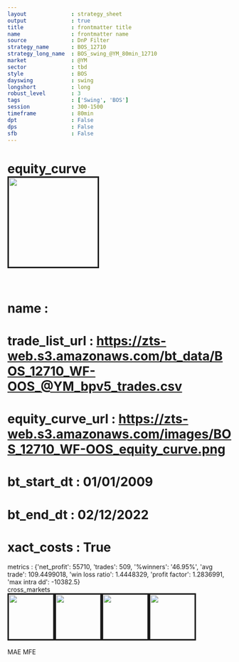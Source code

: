 ```yaml
---
layout              : strategy_sheet
output              : true
title               : frontmatter title
name                : frontmatter name
source              : DnP Filter
strategy_name       : BOS_12710
strategy_long_name  : BOS_swing_@YM_80min_12710
market              : @YM
sector              : tbd
style               : BOS
dayswing            : swing
longshort           : long
robust_level        : 3
tags                : ['Swing', 'BOS']
session             : 300-1500
timeframe           : 80min
dpt                 : False
dps                 : False
sfb                 : False
---
```

equity_curve<br>
<img src='https://zts-web.s3.amazonaws.com/images/BOS_12710_WF-OOS_equity_curve.png' alt='' border=3 height=200><br><br>
================
name                : <br>
================
trade_list_url      : https://zts-web.s3.amazonaws.com/bt_data/BOS_12710_WF-OOS_@YM_bpv5_trades.csv<br>
================
equity_curve_url    : https://zts-web.s3.amazonaws.com/images/BOS_12710_WF-OOS_equity_curve.png<br>
================
bt_start_dt         : 01/01/2009<br>
================
bt_end_dt           : 02/12/2022<br>
================
xact_costs          : True<br>
================
metrics             : {'net_profit': 55710, 'trades': 509, '%winners': '46.95%', 'avg trade': 109.4499018, 'win loss ratio': 1.4448329, 'profit factor': 1.2836991, 'max intra dd': -10382.5}<br>
cross_markets<br>
<img src='https://zts-web.s3.amazonaws.com/images/BOS_12710_GrpStress_@ES_equity_curve.png' alt='' border=3 height=100><img src='https://zts-web.s3.amazonaws.com/images/BOS_12710_GrpStress_@EMD_equity_curve.png' alt='' border=3 height=100><img src='https://zts-web.s3.amazonaws.com/images/BOS_12710_GrpStress_@RTY_equity_curve.png' alt='' border=3 height=100><img src='https://zts-web.s3.amazonaws.com/images/BOS_12710_GrpStress_@NQ_equity_curve.png' alt='' border=3 height=100><br><br>
MAE
MFE

